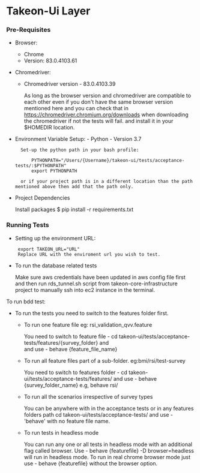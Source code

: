 # Takeon-Ui Layer
### Pre-Requisites
 - Browser: 
    - Chrome
     - Version: 83.0.4103.61  
   
 - Chromedriver:
    - Chromedriver version - 83.0.4103.39
   
      As long as the browser version and chromedriver are compatible to each other even if you don't have the same browser version mentioned here and you can check that in 
      https://chromedriver.chromium.org/downloads when downloading the chromedriver if not the tests will fail.
      and install it in your $HOMEDIR location.
      
 - Environment Variable Setup:
       - Python
       - Version 3.7
       
         Set-up the python path in your bash profile:

             PYTHONPATH="/Users/{Username}/takeon-ui/tests/acceptance-tests/:$PYTHONPATH"
             export PYTHONPATH
          
         or if your project path is in a different location than the path mentioned above then add that the path only.
         
-  Project Dependencies

    Install packages $ pip install -r requirements.txt
    

    
### Running Tests

-  Setting up the environment URL:

        export TAKEON_URL="URL"
        Replace URL with the enviroment url you wish to test.
     
-  To run the database related tests
      
      Make sure aws credentials have been updated in aws config file first 
      and then run rds_tunnel.sh script from takeon-core-infrastructure project 
      to manually ssh into ec2 instance in the terminal.

To run bdd test:         
 
-  To run the tests you need to switch to the features folder first.
        
   - To run one feature file eg: rsi_validation_qvv.feature

                         
        You need to switch to feature file -
        cd takeon-ui/tests/acceptance-tests/features/{survey_folder} and  
        and use - behave {feature_file_name}
          
                
   - To run all feature files part of a sub-folder. eg:bmi/rsi/test-survey
      
      
        You need to switch to features folder -
        cd takeon-ui/tests/acceptance-tests/features/
        and use - behave {survey_folder_name} e.g, behave rsi/
         
   - To run all the scenarios irrespective of survey types 
        
        
        You can be anywhere with in the acceptance tests or in any features folders path
        cd takeon-ui/tests/acceptance-tests/
        and use - 'behave' with no feature file name.
   
   - To run tests in headless mode
        
        
        You can run any one or all tests in headless mode with an additional flag called browser.
        Use - behave {featurefile} -D browser=headless will run in headless mode.
        To run in real chrome browser mode just use - behave {featurefile} without the browser option.
 
      
   
         

